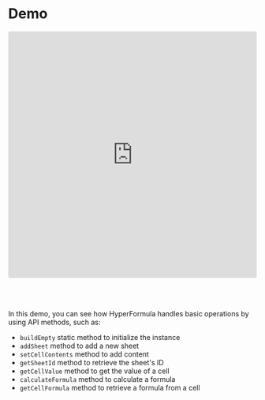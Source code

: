 # Demo

<iframe
     src="https://codesandbox.io/embed/github/handsontable/hyperformula-demos/tree/2.1.x/vanillajs-demo?autoresize=1&fontsize=11&hidenavigation=1&theme=light&view=preview"
     style="width:100%; height:500px; margin-bottom: 50px; border:0; border-radius: 4px; overflow:hidden;"
     title="handsontable/hyperformula-demos: vanillajs-demo"
     allow="accelerometer; ambient-light-sensor; camera; encrypted-media; geolocation; gyroscope; hid; microphone; midi; payment; usb; vr; xr-spatial-tracking"
     sandbox="allow-autoplay allow-forms allow-modals allow-popups allow-presentation allow-same-origin allow-scripts"
   ></iframe>

In this demo, you can see how HyperFormula handles basic operations by using API methods, such as:

* `buildEmpty` static method to initialize the instance
* `addSheet` method to add a new sheet
* `setCellContents` method to add content
* `getSheetId` method to retrieve the sheet's ID
* `getCellValue` method to get the value of a cell
* `calculateFormula` method to calculate a formula
* `getCellFormula` method to retrieve a formula from a cell

